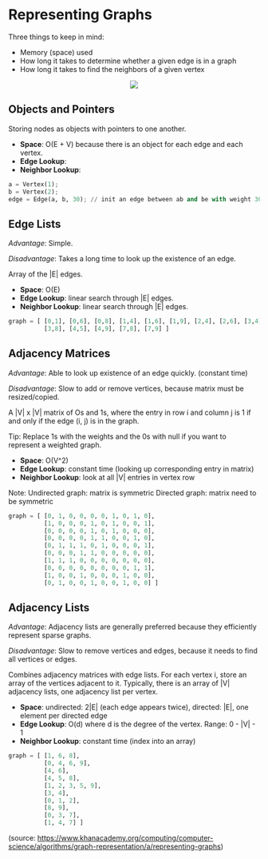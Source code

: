 # Representing Graphs

Three things to keep in mind:
- Memory (space) used
- How long it takes to determine whether a given edge is in a graph
- How long it takes to find the neighbors of a given vertex

<p align="center">
          <img src="https://s3.amazonaws.com/ka-cs-algorithms/social_network_num.png">
</p>


## Objects and Pointers
Storing nodes as objects with pointers to one another.

- **Space**: O(E + V) because there is an object for each edge and each vertex.
- **Edge Lookup**:
- **Neighbor Lookup**: 

```python
a = Vertex(1);
b = Vertex(2);
edge = Edge(a, b, 30); // init an edge between ab and be with weight 30
```

## Edge Lists
*Advantage*: Simple.

*Disadvantage*: Takes a long time to look up the existence of an edge.

Array of the |E| edges.

- **Space**: O(E)
- **Edge Lookup**: linear search through |E| edges.
- **Neighbor Lookup**: linear search through |E| edges.

```python
graph = [ [0,1], [0,6], [0,8], [1,4], [1,6], [1,9], [2,4], [2,6], [3,4], [3,5],
          [3,8], [4,5], [4,9], [7,8], [7,9] ]
```

## Adjacency Matrices
*Advantage*: Able to look up existence of an edge quickly. (constant time)

*Disadvantage*: Slow to add or remove vertices, because matrix must be resized/copied.

A |V| x |V| matrix of Os and 1s, where the entry in row i and column j is 1 if and only if the edge (i, j) is in the graph.

Tip: Replace 1s with the weights and the 0s with null if you want to represent a weighted graph.

- **Space**: O(V^2)
- **Edge Lookup**: constant time (looking up corresponding entry in matrix)
- **Neighbor Lookup**: look at all |V| entries in vertex row

Note: Undirected graph: matrix is symmetric
      Directed graph: matrix need to be symmetric

```python
graph = [ [0, 1, 0, 0, 0, 0, 1, 0, 1, 0],
          [1, 0, 0, 0, 1, 0, 1, 0, 0, 1],
          [0, 0, 0, 0, 1, 0, 1, 0, 0, 0],
          [0, 0, 0, 0, 1, 1, 0, 0, 1, 0],
          [0, 1, 1, 1, 0, 1, 0, 0, 0, 1],
          [0, 0, 0, 1, 1, 0, 0, 0, 0, 0],
          [1, 1, 1, 0, 0, 0, 0, 0, 0, 0],
          [0, 0, 0, 0, 0, 0, 0, 0, 1, 1],
          [1, 0, 0, 1, 0, 0, 0, 1, 0, 0],
          [0, 1, 0, 0, 1, 0, 0, 1, 0, 0] ]
```

## Adjacency Lists
*Advantage*: Adjacency lists are generally preferred because they efficiently represent sparse graphs.

*Disadvantage*: Slow to remove vertices and edges, because it needs to find all vertices or edges.

Combines adjacency matrices with edge lists. For each vertex i, store an array of the vertices adjacent to it. Typically, there is an array of |V| adjacency lists, one adjacency list per vertex.

- **Space**: undirected: 2|E| (each edge appears twice), directed: |E|, one element per directed edge
- **Edge Lookup**: O(d) where d is the degree of the vertex. Range: 0 - |V| - 1
- **Neighbor Lookup**: constant time (index into an array)

```python
graph = [ [1, 6, 8],
          [0, 4, 6, 9],
          [4, 6],
          [4, 5, 8],
          [1, 2, 3, 5, 9],
          [3, 4],
          [0, 1, 2],
          [8, 9],
          [0, 3, 7],
          [1, 4, 7] ]
```



(source: https://www.khanacademy.org/computing/computer-science/algorithms/graph-representation/a/representing-graphs)

